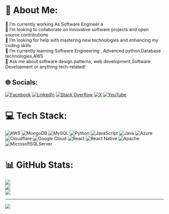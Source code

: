 # 💫 About Me:
🔭 I’m currently working As Software Engineer a<br>👯 I’m looking to collaborate on  innovative software projects and open source contributions<br>🤝 I’m looking for help with  mastering new technologies and enhancing my coding skills<br>🌱 I’m currently learning Software Engineering , Advanced python,Database technologies,AWS <br>💬 Ask me about software design patterns, web development,Software Development or anything tech-related!<br>


## 🌐 Socials:
[![Facebook](https://img.shields.io/badge/Facebook-%231877F2.svg?logo=Facebook&logoColor=white)](https://facebook.com/https://www.facebook.com/Nhemakumara) [![LinkedIn](https://img.shields.io/badge/LinkedIn-%230077B5.svg?logo=linkedin&logoColor=white)](https://linkedin.com/in/https://www.linkedin.com/in/nuwanhemakumara/) [![Stack Overflow](https://img.shields.io/badge/-Stackoverflow-FE7A16?logo=stack-overflow&logoColor=white)](https://stackoverflow.com/users/https://stackoverflow.com/users/11059590/nuwan-hemakumara) [![X](https://img.shields.io/badge/X-black.svg?logo=X&logoColor=white)](https://x.com/https://twitter.com/Nuwanhemakumara) [![YouTube](https://img.shields.io/badge/YouTube-%23FF0000.svg?logo=YouTube&logoColor=white)](https://youtube.com/@https://www.youtube.com/channel/UCQXypaW7DD9_r0NKgssB-5Q) 

# 💻 Tech Stack:
![AWS](https://img.shields.io/badge/AWS-%23FF9900.svg?style=flat&logo=amazon-aws&logoColor=white) ![MongoDB](https://img.shields.io/badge/MongoDB-%234ea94b.svg?style=flat&logo=mongodb&logoColor=white) ![MySQL](https://img.shields.io/badge/mysql-%2300000f.svg?style=flat&logo=mysql&logoColor=white) ![Python](https://img.shields.io/badge/python-3670A0?style=flat&logo=python&logoColor=ffdd54) ![JavaScript](https://img.shields.io/badge/javascript-%23323330.svg?style=flat&logo=javascript&logoColor=%23F7DF1E) ![Java](https://img.shields.io/badge/java-%23ED8B00.svg?style=flat&logo=openjdk&logoColor=white) ![Azure](https://img.shields.io/badge/azure-%230072C6.svg?style=flat&logo=microsoftazure&logoColor=white) ![Cloudflare](https://img.shields.io/badge/Cloudflare-F38020?style=flat&logo=Cloudflare&logoColor=white) ![Google Cloud](https://img.shields.io/badge/GoogleCloud-%234285F4.svg?style=flat&logo=google-cloud&logoColor=white) ![React](https://img.shields.io/badge/react-%2320232a.svg?style=flat&logo=react&logoColor=%2361DAFB) ![React Native](https://img.shields.io/badge/react_native-%2320232a.svg?style=flat&logo=react&logoColor=%2361DAFB) ![Apache](https://img.shields.io/badge/apache-%23D42029.svg?style=flat&logo=apache&logoColor=white) ![MicrosoftSQLServer](https://img.shields.io/badge/Microsoft%20SQL%20Server-CC2927?style=flat&logo=microsoft%20sql%20server&logoColor=white)
# 📊 GitHub Stats:
![](https://github-readme-stats.vercel.app/api?username=HLNHemakumara&theme=merko&hide_border=false&include_all_commits=false&count_private=false)<br/>
![](https://github-readme-streak-stats.herokuapp.com/?user=HLNHemakumara&theme=merko&hide_border=false)<br/>
![](https://github-readme-stats.vercel.app/api/top-langs/?username=HLNHemakumara&theme=merko&hide_border=false&include_all_commits=false&count_private=false&layout=compact)

---
[![](https://visitcount.itsvg.in/api?id=HLNHemakumara&icon=1&color=0)](https://visitcount.itsvg.in)

<!-- Proudly created with GPRM ( https://gprm.itsvg.in ) -->
